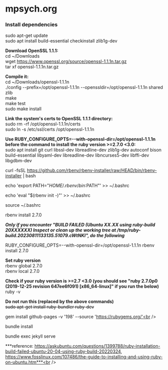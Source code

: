 # mpsych.org


### Install dependencies
sudo apt-get update<br />
sudo apt install build-essential checkinstall zlib1g-dev<br />

**Download OpenSSL 1.1.1:**<br />
cd ~/Downloads<br />
wget https://www.openssl.org/source/openssl-1.1.1n.tar.gz<br />
tar xf openssl-1.1.1n.tar.gz<br />

**Compile it:**<br />
cd ~/Downloads/openssl-1.1.1n<br />
./config --prefix=/opt/openssl-1.1.1n --openssldir=/opt/openssl-1.1.1n shared zlib<br />
make<br />
make test<br />
sudo make install<br />

**Link the system's certs to OpenSSL 1.1.1 directory:**<br />
sudo rm -rf /opt/openssl-1.1.1n/certs<br />
sudo ln -s /etc/ssl/certs /opt/openssl-1.1.1n<br />

**Use RUBY_CONFIGURE_OPTS=--with-openssl-dir=/opt/openssl-1.1.1n before the command to install the ruby version >=2.7.0 <3.0:**<br />
sudo apt install git curl libssl-dev libreadline-dev zlib1g-dev autoconf bison build-essential libyaml-dev libreadline-dev libncurses5-dev libffi-dev libgdbm-dev<br />

curl -fsSL https://github.com/rbenv/rbenv-installer/raw/HEAD/bin/rbenv-installer | bash<br />

echo 'export PATH="$HOME/.rbenv/bin:$PATH"' >> ~/.bashrc<br />

echo 'eval "$(rbenv init -)"' >> ~/.bashrc<br />

source ~/.bashrc<br />

rbenv install 2.7.0<br />

***Only if you encounter "BUILD FAILED (Ubuntu XX.XX using ruby-build 20XXXXXX)
Inspect or clean up the working tree at /tmp/ruby-build.20230811133135.51079.cWtNKI", do the following***

RUBY_CONFIGURE_OPTS=--with-openssl-dir=/opt/openssl-1.1.1n rbenv install 2.7.0<br />

**Set ruby version**<br />
rbenv global 2.7.0<br />
rbenv local 2.7.0<br />

**Check if your ruby version is >=2.7 <3.0 (you should see "ruby 2.7.0p0 (2019-12-25 revision 647ee6f091) [x86_64-linux]" if you run the below)**<br />
ruby -v<br />

**Do not run this (replaced by the above commands)**<br />
~~sudo apt-get install ruby-bundler ruby-dev~~<br />

gem install github-pages -v '198' --source 'https://rubygems.org/'<br />

bundle install<br />

bundle exec jekyll serve<br />

***reference: https://askubuntu.com/questions/1399788/ruby-installation-build-failed-ubuntu-20-04-using-ruby-build-20220324, https://www.fosslinux.com/107486/the-guide-to-installing-and-using-ruby-on-ubuntu.htm***<br />

